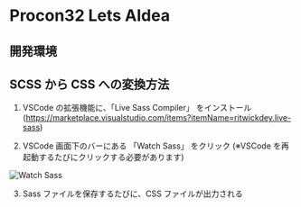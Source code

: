 # Procon32 Lets AIdea

## 開発環境

## SCSS から CSS への変換方法

1. VSCode の拡張機能に、「Live Sass Compiler」 をインストール (https://marketplace.visualstudio.com/items?itemName=ritwickdey.live-sass)

2. VSCode 画面下のバーにある 「Watch Sass」 をクリック (※VSCode を再起動するたびにクリックする必要があります)

![Watch Sass](https://github.com/NIT-Anan-Procon/procon32_Lets_AIdea/blob/main/img/Watch_Sass.png)

3. Sass ファイルを保存するたびに、CSS ファイルが出力される
